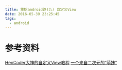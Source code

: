 ```yaml
---
title: 重拾android路(九) 自定义View
date: 2016-05-30 23:25:45
tags:
  - android
---
```





# 参考资料
[HenCoder大神的自定义View教程](http://hencoder.com/ui-1-1/)
[一个来自二次元的“萌妹”](http://www.gcssloop.com/customview/CustomViewIndex/)